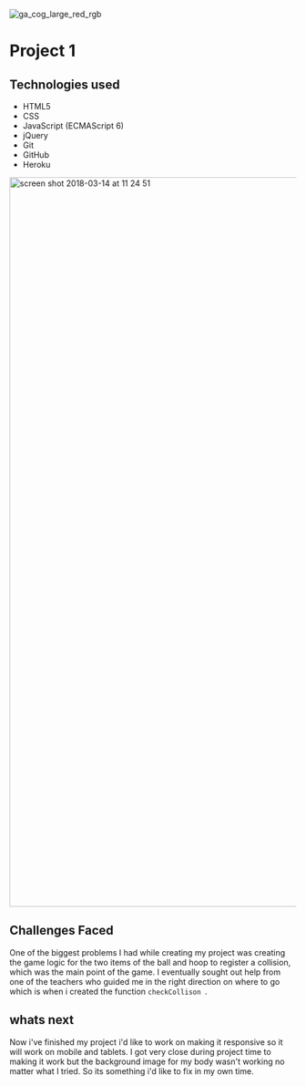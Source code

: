 ![ga_cog_large_red_rgb](https://cloud.githubusercontent.com/assets/40461/8183776/469f976e-1432-11e5-8199-6ac91363302b.png)

# **Project 1**


## Technologies used
* HTML5
* CSS
* JavaScript (ECMAScript 6)
* jQuery
* Git
* GitHub
* Heroku

<img width="1280" alt="screen shot 2018-03-14 at 11 24 51" src="https://user-images.githubusercontent.com/30760048/37399719-6d4281b6-277a-11e8-8462-2c84bdc41f86.png">


## Challenges Faced
One of the biggest problems I had while creating my project was creating the game logic for the two items of the ball and hoop to register a collision, which was the main point of the game. I eventually sought out help from one of the teachers who guided me in the right direction on where to go which is when i created the function `checkCollison `.

## whats next
Now i've finished my project i'd like to work on making it responsive so it will work on mobile and tablets. I got very close during project time to making it work but the background image for my body wasn't working no matter what I tried. So its something i'd like to fix in my own time.

